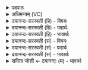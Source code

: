 <details><summary>पदपाठः</summary>

श्रु॒धि। श्रु॒त्क॒र्णेति॑ श्रुत्ऽकर्ण। वह्नि॑भि॒रिति॒ वह्नि॑ऽभिः। दे॒वैः। अ॒ग्ने॒। स॒याव॑भि॒रिति॑ स॒याव॑ऽभिः। आ। सी॒द॒न्तु॒। ब॒र्हिषि॑। मि॒त्रः। अ॒र्य्य॒मा। प्रा॒त॒र्यावा॑णः। प्रा॒त॒र्यावा॑न॒ इति॑ प्रातः॒ऽयावा॑नः। अ॒ध्व॒रम्। १५।
</details>

<details><summary>अधिमन्त्रम् (VC)</summary>

- अग्निर्देवता
- प्रस्कण्व ऋषिः
- बृहती
- मध्यमः
</details>

<details><summary>दयानन्द-सरस्वती (हि) - विषयः</summary>

अब राजधर्म विषय को अगले मन्त्र में कहा है ॥
</details>

<details><summary>दयानन्द-सरस्वती (हि) - पदार्थः</summary>

पदार्थान्वयभाषाः -  हे (श्रुत्कर्ण) अर्थियों के वचनों को सुननेहारे (अग्ने) अग्नि के तुल्य वर्त्तमान तेजस्वी विद्वन् ! वा राजन् ! आप (सयावभिः) जो साथ चलते उन (वह्निभिः) कार्यों का निर्वाह करनेहारे (देवैः) विद्वानों के साथ (अध्वरम्) रक्षा के योग्य राज्य के व्यवहार को (श्रुधि) सुनिये तथा (प्रातर्यावाणः) प्रातःकाल राजकार्यों को प्राप्त करनेहारे (मित्रः) पक्षपातरहित सबका मित्र और (अर्यमा) वैश्य या अपने अधिष्ठाताओं को यथार्थ माननेवाला ये सब (बर्हिषि) अन्तरिक्ष के तुल्य सभा में (आ, सीदन्तु) अच्छे प्रकार बैठें ॥१५ ॥
</details>

<details><summary>दयानन्द-सरस्वती (हि) - भावार्थः</summary>

भावार्थभाषाः -  सभापति राजा को चाहिये कि अच्छे परीक्षित मन्त्रियों को स्वीकार कर उनके साथ सभा में बैठ विवाद करनेवालों के वचन सुन के उन पर विचार कर यथार्थ न्याय करे ॥१५ ॥
</details>

<details><summary>दयानन्द-सरस्वती (सं) - विषयः</summary>

अथ राजधर्मविषयमाह ॥
</details>

<details><summary>दयानन्द-सरस्वती (सं) - पदार्थः</summary>

पदार्थान्वयभाषाः -  हे श्रुत्कर्णाग्ने ! सयावभिर्वह्निभिर्देवैः सहाध्वरं श्रुधि। प्रातर्यावाणो मित्रोऽर्यमा च बर्हिष्यासीदन्तु ॥१५ ॥
</details>

<details><summary>दयानन्द-सरस्वती (सं) - भावार्थः</summary>

भावार्थभाषाः -  सभापतिना राज्ञा सुपरीक्षितानमात्यान् स्वीकृत्य तैः सह सदसि स्थित्वा विवदमानवचांसि श्रुत्वा समीक्ष्य यथार्थो न्यायः कर्त्तव्यः ॥१५ ॥
</details>

<details><summary>सविता जोशी ← दयानन्दः (म) - भावार्थः</summary>

भावार्थभाषाः -  राजाने परीक्षा करून मंत्री नेमावे. त्यांच्या समवेत सभा घ्याव्यात. विवाद करणाऱ्यांचे बोलणे ऐकून त्याच्यावर विचार करावा व यथार्थ न्याय द्यावा.
</details>